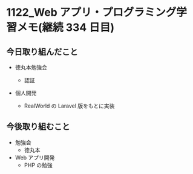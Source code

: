 # 1122_Web アプリ・プログラミング学習メモ(継続 334 日目)

## 今日取り組んだこと

- 徳丸本勉強会

  - 認証

- 個人開発
  - RealWorld の Laravel 版をもとに実装

## 今後取り組むこと

- 勉強会
  - 徳丸本
- Web アプリ開発
  - PHP の勉強
